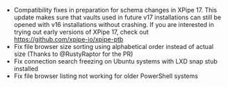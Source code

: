 - Compatibility fixes in preparation for schema changes in XPipe 17. This update makes sure that vaults used in future v17 installations can still be opened with v16 installations without crashing. If you are interested in trying out early versions of XPipe 17, check out https://github.com/xpipe-io/xpipe-ptb
- Fix file browser size sorting using alphabetical order instead of actual size (Thanks to @RustyRaptor for the PR)
- Fix connection search freezing on Ubuntu systems with LXD snap stub installed
- Fix file browser listing not working for older PowerShell systems
